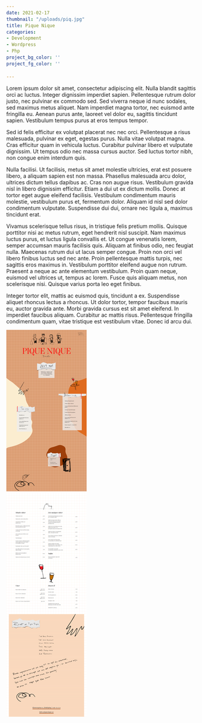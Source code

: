```yaml
---
date: 2021-02-17
thumbnail: "/uploads/piq.jpg"
title: Pique Nique
categories:
- Development
- Wordpress
- Php
project_bg_color: ''
project_fg_color: ''

---
```

Lorem ipsum dolor sit amet, consectetur adipiscing elit. Nulla blandit sagittis orci ac luctus. Integer dignissim imperdiet sapien. Pellentesque rutrum dolor justo, nec pulvinar ex commodo sed. Sed viverra neque id nunc sodales, sed maximus metus aliquet. Nam imperdiet magna tortor, nec euismod ante fringilla eu. Aenean purus ante, laoreet vel dolor eu, sagittis tincidunt sapien. Vestibulum tempus purus at eros tempus tempor.

Sed id felis efficitur ex volutpat placerat nec nec orci. Pellentesque a risus malesuada, pulvinar ex eget, egestas purus. Nulla vitae volutpat magna. Cras efficitur quam in vehicula luctus. Curabitur pulvinar libero et vulputate dignissim. Ut tempus odio nec massa cursus auctor. Sed luctus tortor nibh, non congue enim interdum quis.

Nulla facilisi. Ut facilisis, metus sit amet molestie ultricies, erat est posuere libero, a aliquam sapien est non massa. Phasellus malesuada arcu dolor, ultrices dictum tellus dapibus ac. Cras non augue risus. Vestibulum gravida nisl in libero dignissim efficitur. Etiam a dui ut ex dictum mollis. Donec at tortor eget augue eleifend facilisis. Vestibulum condimentum mauris molestie, vestibulum purus et, fermentum dolor. Aliquam id nisl sed dolor condimentum vulputate. Suspendisse dui dui, ornare nec ligula a, maximus tincidunt erat.

Vivamus scelerisque tellus risus, in tristique felis pretium mollis. Quisque porttitor nisi ac metus rutrum, eget hendrerit nisl suscipit. Nam maximus luctus purus, et luctus ligula convallis et. Ut congue venenatis lorem, semper accumsan mauris facilisis quis. Aliquam at finibus odio, nec feugiat nulla. Maecenas rutrum dui ut lacus semper congue. Proin non orci vel libero finibus luctus sed nec ante. Proin pellentesque mattis turpis, nec sagittis eros maximus in. Vestibulum porttitor eleifend augue non rutrum. Praesent a neque ac ante elementum vestibulum. Proin quam neque, euismod vel ultrices ut, tempus ac lorem. Fusce quis aliquam metus, non scelerisque nisi. Quisque varius porta leo eget finibus.

Integer tortor elit, mattis ac euismod quis, tincidunt a ex. Suspendisse aliquet rhoncus lectus a rhoncus. Ut dolor tortor, tempor faucibus mauris eu, auctor gravida ante. Morbi gravida cursus est sit amet eleifend. In imperdiet faucibus aliquam. Curabitur ac mattis risus. Pellentesque fringilla condimentum quam, vitae tristique est vestibulum vitae. Donec id arcu dui.

![](/uploads/screencapture-piquenique-se-2021-02-13-23_43_03.png)